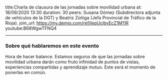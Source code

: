 title:Charla de clausura de las jornadas sobre movilidad urbana
at: 18/09/2020 13:30
duration: 30
peers:  Susana Gómez (Subdirectora adjunta de vehículos de la DGT) y Beatriz Zúñiga (Jefa Provincial de Tráfico de la Rioja).
join_url: https://my.demio.com/ref/leqUcjbvEcZ1M11R
youtube:B68WgwTFNQ4

----
### Sobre qué hablaremos en este evento

Hora de hacer balance. Estamos seguros de que las jornadas sobre movilidad urbana darán como fruto infinidad de puntos de vistas, experiencias compartidas y aprendizaje mutuo. Este será el momento de ponerlas en común. 
